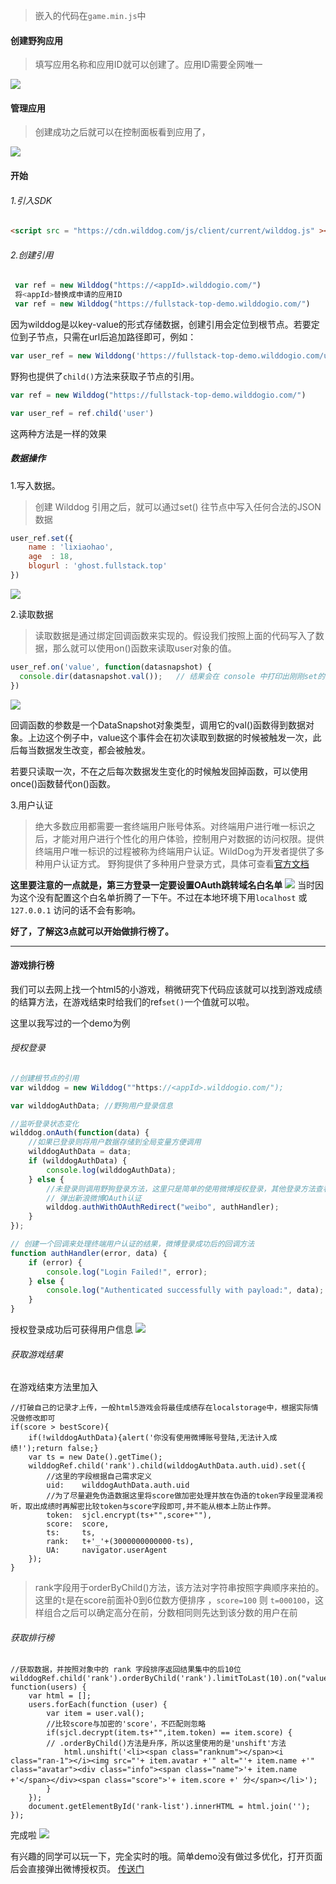 > 嵌入的代码在`game.min.js`中


#### 创建野狗应用
>填写应用名称和应用ID就可以创建了。应用ID需要全网唯一

![](http://7xo2m9.com1.z0.glb.clouddn.com/image/c/df/929875bce1e5432ee74a0db22a77c.png)
 

#### 管理应用
>创建成功之后就可以在控制面板看到应用了，

![](http://7xo2m9.com1.z0.glb.clouddn.com/image/7/39/c8bca2253916cc1dde2a137d54176.png)

#### 开始

###### 1.引入SDK
```html
<script src = "https://cdn.wilddog.com/js/client/current/wilddog.js" ></script>
```

###### 2.创建引用
```javascript
 var ref = new Wilddog("https://<appId>.wilddogio.com/")
 将<appId>替换成申请的应用ID
 var ref = new Wilddog("https://fullstack-top-demo.wilddogio.com/")
```
 因为wilddog是以key-value的形式存储数据，创建引用会定位到根节点。若要定位到子节点，只需在url后追加路径即可，例如：
```javascript
var user_ref = new Wilddong('https://fullstack-top-demo.wilddogio.com/user/')
```
野狗也提供了`child()`方法来获取子节点的引用。
```javascript
var ref = new Wilddog("https://fullstack-top-demo.wilddogio.com/")

var user_ref = ref.child('user')
```
这两种方法是一样的效果

##### 数据操作

1.写入数据。
>创建 Wilddog 引用之后，就可以通过set() 往节点中写入任何合法的JSON数据

```javascript
user_ref.set({
	name : 'lixiaohao',
	age  : 18,
	blogurl : 'ghost.fullstack.top'
})
```
![](http://7xo2m9.com1.z0.glb.clouddn.com/image/4/6b/d979ccb1e9bcf821850a252fb76e3.png)

2.读取数据
>读取数据是通过绑定回调函数来实现的。假设我们按照上面的代码写入了数据，那么就可以使用on()函数来读取user对象的值。
```javascript
user_ref.on('value', function(datasnapshot) {
  console.dir(datasnapshot.val());   // 结果会在 console 中打印出刚刚set的对象
})
```
![](http://7xo2m9.com1.z0.glb.clouddn.com/image/3/0d/19302ae009a72fbaf61b562ee25a7.png)

回调函数的参数是一个DataSnapshot对象类型，调用它的val()函数得到数据对象。上边这个例子中，value这个事件会在初次读取到数据的时候被触发一次，此后每当数据发生改变，都会被触发。

若要只读取一次，不在之后每次数据发生变化的时候触发回掉函数，可以使用once()函数替代on()函数。


3.用户认证
>绝大多数应用都需要一套终端用户账号体系。对终端用户进行唯一标识之后，才能对用户进行个性化的用户体验，控制用户对数据的访问权限。提供终端用户唯一标识的过程被称为终端用户认证。WildDog为开发者提供了多种用户认证方式。
野狗提供了多种用户登录方式，具体可查看[官方文档](https://z.wilddog.com/web/auth)

**这里要注意的一点就是，第三方登录一定要设置OAuth跳转域名白名单**
![](http://7xo2m9.com1.z0.glb.clouddn.com/image/5/0e/5b4ebf1d990be625ba319194d782d.png)
当时因为这个没有配置这个白名单折腾了一下午。不过在本地环境下用`localhost` 或 `127.0.0.1` 访问的话不会有影响。


**好了，了解这3点就可以开始做排行榜了。**

---
#### 游戏排行榜
我们可以去网上找一个html5的小游戏，稍微研究下代码应该就可以找到游戏成绩的结算方法，在游戏结束时给我们的ref`set()`一个值就可以啦。

这里以我写过的一个demo为例

###### 授权登录
```javascript
//创建根节点的引用
var wilddog = new Wilddog(""https://<appId>.wilddogio.com/");

var wilddogAuthData; //野狗用户登录信息

//监听登录状态变化
wilddog.onAuth(function(data) {
	//如果已登录则将用户数据存储到全局变量方便调用
	wilddogAuthData = data;
	if (wilddogAuthData) {
		console.log(wilddogAuthData);
	} else {
		//未登录则调用野狗登录方法，这里只是简单的使用微博授权登录，其他登录方法查看官方文档。
		// 弹出新浪微博OAuth认证
		wilddog.authWithOAuthRedirect("weibo", authHandler);
	}
});

// 创建一个回调来处理终端用户认证的结果，微博登录成功后的回调方法
function authHandler(error, data) {
	if (error) {
		console.log("Login Failed!", error);
	} else {
		console.log("Authenticated successfully with payload:", data);
	}
}
```
授权登录成功后可获得用户信息
![](http://7xo2m9.com1.z0.glb.clouddn.com/image/f/83/a9f53a4c456cafd38e1bdd32cd25f.png)

###### 获取游戏结果
在游戏结束方法里加入
```
//打破自己的记录才上传，一般html5游戏会将最佳成绩存在localstorage中，根据实际情况做修改即可
if(score > bestScore){
	if(!wilddogAuthData){alert('你没有使用微博账号登陆,无法计入成绩!');return false;}
	var ts = new Date().getTime();
	wilddogRef.child('rank').child(wilddogAuthData.auth.uid).set({
		//这里的字段根据自己需求定义
		uid:    wilddogAuthData.auth.uid
		//为了尽量避免伪造数据这里将score做加密处理并放在伪造的token字段里混淆视听，取出成绩时再解密比较token与score字段即可,并不能从根本上防止作弊。
		token:  sjcl.encrypt(ts+"",score+""),
		score:  score,
		ts:     ts,
		rank:   t+'_'+(3000000000000-ts),
		UA:     navigator.userAgent
	});
}
```
>rank字段用于orderByChild()方法，该方法对字符串按照字典顺序来拍的。这里的`t`是在score前面补0到6位数方便排序 ，`score=100` 则 `t=000100`，这样组合之后可以确定高分在前，分数相同则先达到该分数的用户在前

###### 获取排行榜
```
//获取数据，并按照对象中的 rank 字段排序返回结果集中的后10位
wilddogRef.child('rank').orderByChild('rank').limitToLast(10).on("value", function(users) {
    var html = [];
    users.forEach(function (user) {
        var item = user.val();
        //比较score与加密的'score'，不匹配则忽略
        if(sjcl.decrypt(item.ts+"",item.token) == item.score) {
        // .orderByChild()方法是升序，所以这里使用的是'unshift'方法
            html.unshift('<li><span class="ranknum"></span><i class="ran-1"></i><img src="'+ item.avatar +'" alt="'+ item.name +'" class="avatar"><div class="info"><span class="name">'+ item.name +'</span></div><span class="score">'+ item.score +' 分</span></li>');
        }
    });
    document.getElementById('rank-list').innerHTML = html.join('');
});
```

完成啦
![](http://7xo2m9.com1.z0.glb.clouddn.com/image/1/f6/1b04f77d44cafcf34cf5b34b13736.png)

有兴趣的同学可以玩一下，完全实时的哦。简单demo没有做过多优化，打开页面后会直接弹出微博授权页。
[传送门](http://h5.wan2sha.com/800003/20160503/)
